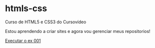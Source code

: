 # htmls-css
 Curso de HTML5 e CSS3 do Cursovídeo

 Estou aprendendo a criar sites e agora vou gerenciar meus repositorios!

<a href="https://mariaclaraanacleto.github.io/HTML-CSS/Exercicios/Ex 001/">Executar o ex 001</a>